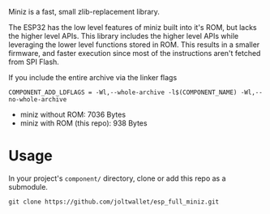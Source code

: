 Miniz is a fast, small  zlib-replacement library.

The ESP32 has the low level features of miniz built into it's ROM, but lacks 
the higher level APIs. This library includes the higher level APIs while leveraging
the lower level functions stored in ROM. This results in a smaller firmware, and 
faster execution since most of the instructions aren't fetched from SPI Flash.

If you include the entire archive via the linker flags

```
COMPONENT_ADD_LDFLAGS = -Wl,--whole-archive -l$(COMPONENT_NAME) -Wl,--no-whole-archive
```

* miniz without ROM: 7036 Bytes
* miniz with ROM (this repo): 938 Bytes 

# Usage

In your project's `component/` directory, clone or add this repo as a submodule.

```
git clone https://github.com/joltwallet/esp_full_miniz.git
```
